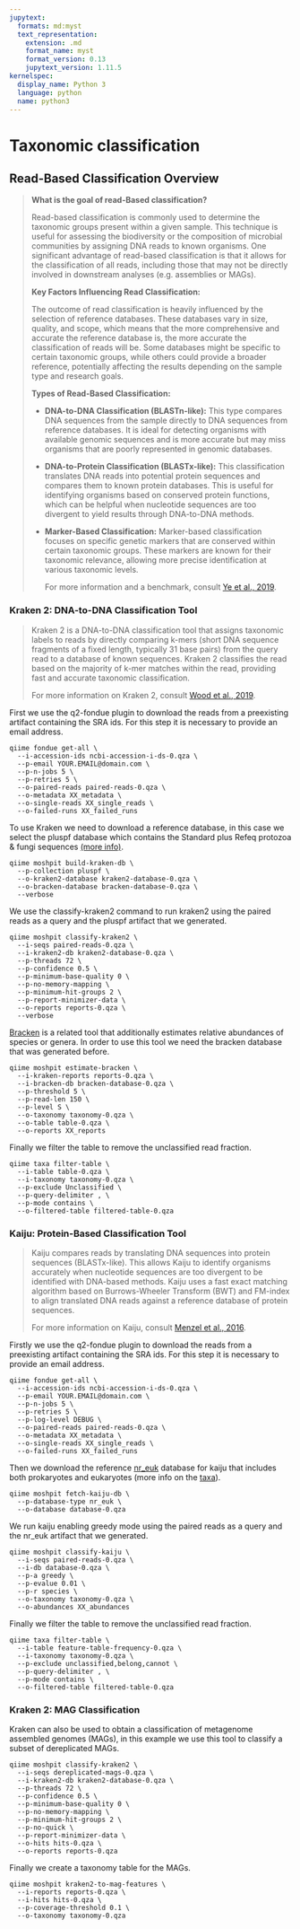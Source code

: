 ```yaml
---
jupytext:
  formats: md:myst
  text_representation:
    extension: .md
    format_name: myst
    format_version: 0.13
    jupytext_version: 1.11.5
kernelspec:
  display_name: Python 3
  language: python
  name: python3
---
```


# Taxonomic classification

## Read-Based Classification Overview

> **What is the goal of read-Based classification?**
>
> Read-based classification is commonly used to determine the taxonomic groups present within a given sample. This technique is useful for assessing the biodiversity or the composition of microbial communities by assigning DNA reads to known organisms. One significant advantage of read-based classification is that it allows for the classification of all reads, including those that may not be directly involved in downstream analyses (e.g. assemblies or MAGs).
>
> **Key Factors Influencing Read Classification:**
>
> The outcome of read classification is heavily influenced by the selection of reference databases. These databases vary in size, quality, and scope, which means that the more comprehensive and accurate the reference database is, the more accurate the classification of reads will be. Some databases might be specific to certain taxonomic groups, while others could provide a broader reference, potentially affecting the results depending on the sample type and research goals.
>
> **Types of Read-Based Classification:**
>
> - **DNA-to-DNA Classification (BLASTn-like):** This type compares DNA sequences from the sample directly to DNA sequences from reference databases. It is ideal for detecting organisms with available genomic sequences and is more accurate but may miss organisms that are poorly represented in genomic databases.
> - **DNA-to-Protein Classification (BLASTx-like):** This classification translates DNA reads into potential protein sequences and compares them to known protein databases. This is useful for identifying organisms based on conserved protein functions, which can be helpful when nucleotide sequences are too divergent to yield results through DNA-to-DNA methods.
> - **Marker-Based Classification:** Marker-based classification focuses on specific genetic markers that are conserved within certain taxonomic groups. These markers are known for their taxonomic relevance, allowing more precise identification at various taxonomic levels.
>   
>   For more information and a benchmark, consult [Ye et al., 2019](https://www.cell.com/cell/fulltext/S0092-8674(19)30775-5?_returnURL=https%3A%2F%2Flinkinghub.elsevier.com%2Fretrieve%2Fpii%2FS0092867419307755%3Fshowall%3Dtrue).

### Kraken 2: DNA-to-DNA Classification Tool
>
> Kraken 2 is a DNA-to-DNA classification tool that assigns taxonomic labels to reads by directly comparing k-mers (short DNA sequence fragments of a fixed length, typically 31 base pairs) from the query read to a database of known sequences. Kraken 2 classifies the read based on the majority of k-mer matches within the read, providing fast and accurate taxonomic classification.
>
> For more information on Kraken 2, consult [Wood et al., 2019](https://genomebiology.biomedcentral.com/articles/10.1186/s13059-019-1891-0).

First we use the q2-fondue plugin to download the reads from a preexisting artifact containing the SRA ids. For this step it is necessary to provide an email address.

```{code-cell}
qiime fondue get-all \
  --i-accession-ids ncbi-accession-i-ds-0.qza \
  --p-email YOUR.EMAIL@domain.com \
  --p-n-jobs 5 \
  --p-retries 5 \
  --o-paired-reads paired-reads-0.qza \
  --o-metadata XX_metadata \
  --o-single-reads XX_single_reads \
  --o-failed-runs XX_failed_runs
```

To use Kraken we need to download a reference database, in this case we select the pluspf database which contains the Standard plus Refeq protozoa & fungi sequences [(more info)](https://benlangmead.github.io/aws-indexes/k2).

```{code-cell}
qiime moshpit build-kraken-db \
  --p-collection pluspf \
  --o-kraken2-database kraken2-database-0.qza \
  --o-bracken-database bracken-database-0.qza \
  --verbose
```

We use the classify-kraken2 command to run kraken2 using the paired reads as a query and the pluspf artifact that we generated.

```{code-cell}
qiime moshpit classify-kraken2 \
  --i-seqs paired-reads-0.qza \
  --i-kraken2-db kraken2-database-0.qza \
  --p-threads 72 \
  --p-confidence 0.5 \
  --p-minimum-base-quality 0 \
  --p-no-memory-mapping \
  --p-minimum-hit-groups 2 \
  --p-report-minimizer-data \
  --o-reports reports-0.qza \
  --verbose
```

[Bracken](https://ccb.jhu.edu/software/bracken/) is a related tool that additionally estimates relative abundances of species or genera.
In order to use this tool we need the bracken database that was generated before.


```{code-cell}
qiime moshpit estimate-bracken \
  --i-kraken-reports reports-0.qza \
  --i-bracken-db bracken-database-0.qza \
  --p-threshold 5 \
  --p-read-len 150 \
  --p-level S \
  --o-taxonomy taxonomy-0.qza \
  --o-table table-0.qza \
  --o-reports XX_reports
```

Finally we filter the table to remove the unclassified read fraction.

```{code-cell}
qiime taxa filter-table \
  --i-table table-0.qza \
  --i-taxonomy taxonomy-0.qza \
  --p-exclude Unclassified \
  --p-query-delimiter , \
  --p-mode contains \
  --o-filtered-table filtered-table-0.qza
```

### Kaiju: Protein-Based Classification Tool
> Kaiju compares reads by translating DNA sequences into protein sequences (BLASTx-like). This allows Kaiju to identify organisms accurately when nucleotide sequences are too divergent to be identified with DNA-based methods. Kaiju uses a fast exact matching algorithm based on Burrows-Wheeler Transform (BWT) and FM-index to align translated DNA reads against a reference database of protein sequences.
>
> For more information on Kaiju, consult [Menzel et al., 2016](https://www.nature.com/articles/ncomms11257).

Firstly we use the q2-fondue plugin to download the reads from a preexisting artifact containing the SRA ids. For this step it is necessary to provide an email address.

```{code-cell}
qiime fondue get-all \
  --i-accession-ids ncbi-accession-i-ds-0.qza \
  --p-email YOUR.EMAIL@domain.com \
  --p-n-jobs 5 \
  --p-retries 5 \
  --p-log-level DEBUG \
  --o-paired-reads paired-reads-0.qza \
  --o-metadata XX_metadata \
  --o-single-reads XX_single_reads \
  --o-failed-runs XX_failed_runs
```

Then we download the reference [nr_euk](https://bioinformatics-centre.github.io/kaiju/downloads.html) database for kaiju that includes both prokaryotes and eukaryotes (more info on the [taxa](https://github.com/bioinformatics-centre/kaiju/blob/master/util/kaiju-taxonlistEuk.tsv)).

```{code-cell}
qiime moshpit fetch-kaiju-db \
  --p-database-type nr_euk \
  --o-database database-0.qza
```

We run kaiju enabling greedy mode using the paired reads as a query and the nr_euk artifact that we generated.

```{code-cell}
qiime moshpit classify-kaiju \
  --i-seqs paired-reads-0.qza \
  --i-db database-0.qza \
  --p-a greedy \
  --p-evalue 0.01 \
  --p-r species \
  --o-taxonomy taxonomy-0.qza \
  --o-abundances XX_abundances
```

Finally we filter the table to remove the unclassified read fraction.

```{code-cell}
qiime taxa filter-table \
  --i-table feature-table-frequency-0.qza \
  --i-taxonomy taxonomy-0.qza \
  --p-exclude unclassified,belong,cannot \
  --p-query-delimiter , \
  --p-mode contains \
  --o-filtered-table filtered-table-0.qza
  ```

### Kraken 2: MAG Classification
Kraken can also be used to obtain a classification of metagenome assembled genomes (MAGs), in this example we use this tool to classify a subset of dereplicated MAGs.

```{code-cell}
qiime moshpit classify-kraken2 \
  --i-seqs dereplicated-mags-0.qza \
  --i-kraken2-db kraken2-database-0.qza \
  --p-threads 72 \
  --p-confidence 0.5 \
  --p-minimum-base-quality 0 \
  --p-no-memory-mapping \
  --p-minimum-hit-groups 2 \
  --p-no-quick \
  --p-report-minimizer-data \
  --o-hits hits-0.qza \
  --o-reports reports-0.qza
  ```

Finally we create a taxonomy table for the MAGs.

```{code-cell}
qiime moshpit kraken2-to-mag-features \
  --i-reports reports-0.qza \
  --i-hits hits-0.qza \
  --p-coverage-threshold 0.1 \
  --o-taxonomy taxonomy-0.qza
 ```
